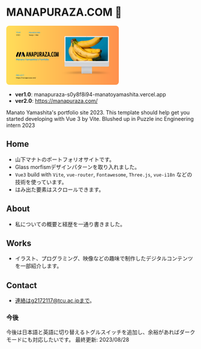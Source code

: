 # MANAPURAZA.COM &#x1F34C;

<img src="./public/ogp.png" alt="OGP image" width="300" style="border-radius:8px;">

* **ver1.0**: manapuraza-s0y8f8i94-manatoyamashita.vercel.app
* **ver2.0**: https://manapuraza.com/

Manato Yamashita's portfolio site 2023.
This template should help get you started developing with Vue 3 by Vite.
Blushed up in Puzzle inc Engineering intern 2023

## Home
* 山下マナトのポートフォリオサイトです。
* Glass morfismデザインパターンを取り入れました。
* `Vue3` build with `Vite`, `vue-router`, `Fontawesome`, `Three.js`, `vue-i18n` などの技術を使っています。
* はみ出た要素はスクロールできます。

## About
* 私についての概要と経歴を一通り書きました。

## Works
* イラスト、プログラミング、映像などの趣味で制作したデジタルコンテンツを一部紹介します。

## Contact
* 連絡はg2172117@tcu.ac.jpまで。

### 今後
今後は日本語と英語に切り替えるトグルスイッチを追加し、余裕があればダークモードにも対応したいです。
最終更新: 2023/08/28
